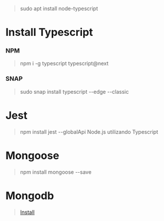 >sudo apt install node-typescript


# Install Typescript
### NPM
>npm i -g typescript typescript@next

### SNAP
>sudo snap install typescript --edge --classic

# Jest
>npm install jest --globalApi Node.js utilizando Typescript

# Mongoose
>npm install mongoose --save

# Mongodb
>[Install](https://docs.mongodb.com/manual/administration/install-community/)



